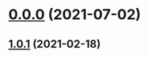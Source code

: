 # [0.0.0](https://github.com/AlexRogalskiy/spark-patterns/compare/v1.0.1...v0.0.0) (2021-07-02)



## [1.0.1](https://github.com/AlexRogalskiy/spark-patterns/compare/1.0.1...v1.0.1) (2021-02-18)



